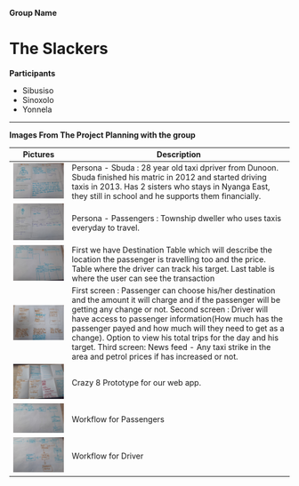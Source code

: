 **Group Name**

# The Slackers

**Participants**
* Sibusiso
* Sinoxolo
* Yonnela

* * *

**Images From The Project Planning with the group**

|Pictures | Description |
|---------|--------------|
|![image1](project_images/first.png) | Persona - Sbuda : 28 year old taxi dpriver from Dunoon. Sbuda finished his matric in 2012 and started driving taxis in 2013. Has 2 sisters who stays in Nyanga East, they still in school and he supports them financially.|
|![image1](project_images/second.png) | Persona - Passengers : Township dweller who uses taxis everyday to travel. |
|![image1](project_images/third.png) | First we have Destination Table which will describe the location the passenger is travelling too and the price. Table where the driver can track his target. Last table is where the user can see the transaction |
|![image1](project_images/fourth.png) | First screen : Passenger can choose his/her destination and the amount it will charge and if the passenger will be getting any change or not. Second screen : Driver will have access to passenger information(How much has the passenger payed and how much will they need to get as a change). Option to view his total trips for the day and his target. Third screen: News feed - Any taxi strike in the area and petrol prices if has increased or not.|
|![image1](project_images/fifith.png) | Crazy 8 Prototype for our web app. |
|![image1](project_images/sixth.png) | Workflow for Passengers |
|![image1](project_images/seventh.png) | Workflow for Driver|